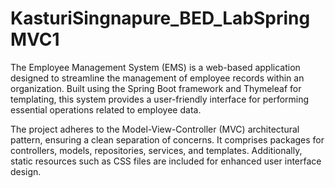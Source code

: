 # KasturiSingnapure_BED_LabSpringMVC1
The Employee Management System (EMS) is a web-based application designed to streamline the management of employee records within an organization.
Built using the Spring Boot framework and Thymeleaf for templating, this system provides a user-friendly interface for performing essential operations related to employee data.

The project adheres to the Model-View-Controller (MVC) architectural pattern, ensuring a clean separation of concerns. It comprises packages for controllers, models, repositories, services, and templates. 
Additionally, static resources such as CSS files are included for enhanced user interface design.
